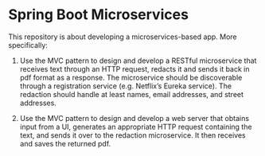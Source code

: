 # Spring Boot Microservices

This repository is about developing a microservices-based app. More specifically:

1. Use the MVC pattern to design and develop a RESTful microservice that receives text through an HTTP request, redacts it and sends it back in pdf format as a response. The microservice should be discoverable through a registration service (e.g. Netflix’s Eureka service). The redaction should handle at least names, email addresses, and street addresses.

2. Use the MVC pattern to design and develop a web server that obtains input from a UI, generates an appropriate HTTP request containing the text, and sends it over to the redaction microservice. It then receives and saves the returned pdf.